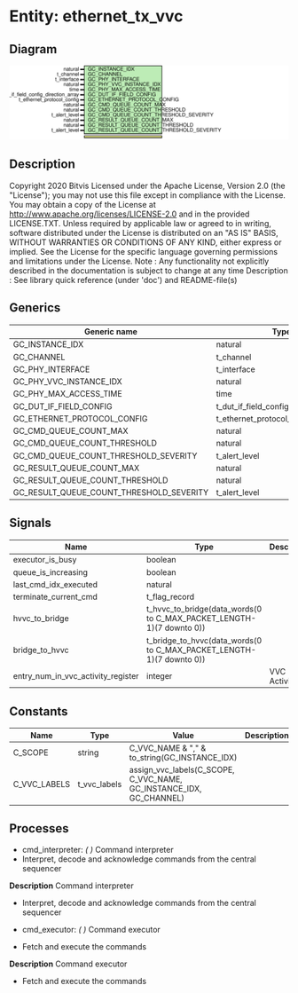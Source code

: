 # Entity: ethernet_tx_vvc
## Diagram
![Diagram](ethernet_tx_vvc.svg "Diagram")
## Description
Copyright 2020 Bitvis
Licensed under the Apache License, Version 2.0 (the "License"); you may not use this file except in compliance with the License.
You may obtain a copy of the License at http://www.apache.org/licenses/LICENSE-2.0 and in the provided LICENSE.TXT.
Unless required by applicable law or agreed to in writing, software distributed under the License is distributed on
an "AS IS" BASIS, WITHOUT WARRANTIES OR CONDITIONS OF ANY KIND, either express or implied.
See the License for the specific language governing permissions and limitations under the License.
Note : Any functionality not explicitly described in the documentation is subject to change at any time
Description : See library quick reference (under 'doc') and README-file(s)
## Generics
| Generic name                             | Type                                  | Value                                         | Description |
| ---------------------------------------- | ------------------------------------- | --------------------------------------------- | ----------- |
| GC_INSTANCE_IDX                          | natural                               |                                               |             |
| GC_CHANNEL                               | t_channel                             |                                               |             |
| GC_PHY_INTERFACE                         | t_interface                           |                                               |             |
| GC_PHY_VVC_INSTANCE_IDX                  | natural                               |                                               |             |
| GC_PHY_MAX_ACCESS_TIME                   | time                                  | 1 us                                          |             |
| GC_DUT_IF_FIELD_CONFIG                   | t_dut_if_field_config_direction_array | C_DUT_IF_FIELD_CONFIG_DIRECTION_ARRAY_DEFAULT |             |
| GC_ETHERNET_PROTOCOL_CONFIG              | t_ethernet_protocol_config            | C_ETHERNET_PROTOCOL_CONFIG_DEFAULT            |             |
| GC_CMD_QUEUE_COUNT_MAX                   | natural                               | 1000                                          |             |
| GC_CMD_QUEUE_COUNT_THRESHOLD             | natural                               | 950                                           |             |
| GC_CMD_QUEUE_COUNT_THRESHOLD_SEVERITY    | t_alert_level                         | WARNING                                       |             |
| GC_RESULT_QUEUE_COUNT_MAX                | natural                               | 1000                                          |             |
| GC_RESULT_QUEUE_COUNT_THRESHOLD          | natural                               | 950                                           |             |
| GC_RESULT_QUEUE_COUNT_THRESHOLD_SEVERITY | t_alert_level                         | WARNING                                       |             |
## Signals
| Name                               | Type                                                                 | Description   |
| ---------------------------------- | -------------------------------------------------------------------- | ------------- |
| executor_is_busy                   | boolean                                                              |               |
| queue_is_increasing                | boolean                                                              |               |
| last_cmd_idx_executed              | natural                                                              |               |
| terminate_current_cmd              | t_flag_record                                                        |               |
| hvvc_to_bridge                     | t_hvvc_to_bridge(data_words(0 to C_MAX_PACKET_LENGTH-1)(7 downto 0)) |               |
| bridge_to_hvvc                     | t_bridge_to_hvvc(data_words(0 to C_MAX_PACKET_LENGTH-1)(7 downto 0)) |               |
| entry_num_in_vvc_activity_register | integer                                                              | VVC Activity  |
## Constants
| Name         | Type         | Value                                                                | Description |
| ------------ | ------------ | -------------------------------------------------------------------- | ----------- |
| C_SCOPE      | string       |  C_VVC_NAME & "," & to_string(GC_INSTANCE_IDX)                       |             |
| C_VVC_LABELS | t_vvc_labels |  assign_vvc_labels(C_SCOPE, C_VVC_NAME, GC_INSTANCE_IDX, GC_CHANNEL) |             |
## Processes
- cmd_interpreter: _(  )_
Command interpreter
- Interpret, decode and acknowledge commands from the central sequencer

**Description**
Command interpreter
- Interpret, decode and acknowledge commands from the central sequencer

- cmd_executor: _(  )_
Command executor
- Fetch and execute the commands

**Description**
Command executor
- Fetch and execute the commands

